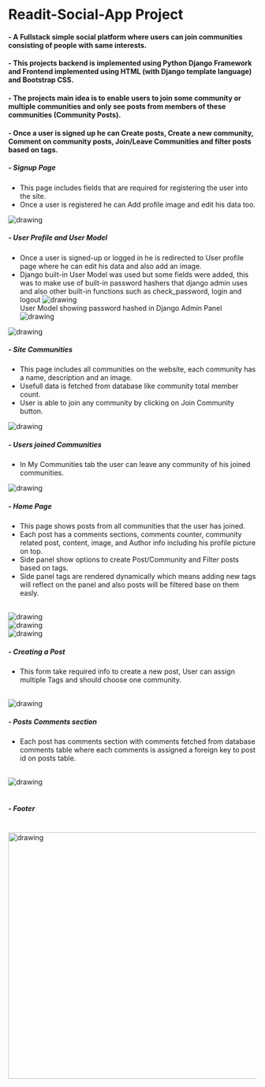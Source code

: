 # Readit-Social-App Project

#### - A Fullstack simple social platform where users can join communities consisting of people with same interests.
#### - This projects backend is implemented using Python Django Framework and Frontend implemented using HTML (with Django template language) and Bootstrap CSS.
#### - The projects main idea is to enable users to join some community or multiple communities and only see posts from members of these communities (Community Posts).
#### - Once a user is signed up he can Create posts, Create a new community, Comment on community posts, Join/Leave Communities and filter posts based on tags.

##### - Signup Page
- This page includes fields that are required for registering the user into the site.
- Once a user is registered he can Add profile image and edit his data too.
<img src="https://github.com/OmarKhaledm21/Readit-Social-App/blob/main/SS/signup.png" alt="drawing" />

##### - User Profile and User Model
- Once a user is signed-up or logged in he is redirected to User profile page where he can edit his data and also add an image.
- Django built-in User Model was used but some fields were added, this was to make use of built-in password hashers that django admin uses and also other built-in functions such as check_password, login and logout
<img src="https://github.com/OmarKhaledm21/Readit-Social-App/blob/main/SS/profile1.png" alt="drawing" /><br>
User Model showing password hashed in Django Admin Panel
<img src="https://github.com/OmarKhaledm21/Readit-Social-App/blob/main/SS/user_admin.png" alt="drawing" /><br>
<img src="https://github.com/OmarKhaledm21/Readit-Social-App/blob/main/SS/profile2.png" alt="drawing" />

##### - Site Communities
- This page includes all communities on the website, each community has a name, description and an image.
- Usefull data is fetched from database like community total member count.
- User is able to join any community by clicking on Join Community button.
<img src="https://github.com/OmarKhaledm21/Readit-Social-App/blob/main/SS/communities.png" alt="drawing" />

##### - Users joined Communities
- In My Communities tab the user can leave any community of his joined communities.
<img src="https://github.com/OmarKhaledm21/Readit-Social-App/blob/main/SS/user_communities.png" alt="drawing" />

##### - Home Page
- This page shows posts from all communities that the user has joined.
- Each post has a comments sections, comments counter, community related post, content, image, and Author info including his profile picture on top.
- Side panel show options to create Post/Community and Filter posts based on tags.
- Side panel tags are rendered dynamically which means adding new tags will reflect on the panel and also posts will be filtered base on them easly.
<br>
<img src="https://github.com/OmarKhaledm21/Readit-Social-App/blob/main/SS/home.png" alt="drawing" /><br>
<img src="https://github.com/OmarKhaledm21/Readit-Social-App/blob/main/SS/home_view.png" alt="drawing" /><br>
<img src="https://github.com/OmarKhaledm21/Readit-Social-App/blob/main/SS/tag_filters.png" alt="drawing" /><br>

##### - Creating a Post
- This form take required info to create a new post, User can assign multiple Tags and should choose one community.
<br>
<img src="https://github.com/OmarKhaledm21/Readit-Social-App/blob/main/SS/create_post.png" alt="drawing" /><br>


##### - Posts Comments section
- Each post has comments section with comments fetched from database comments table where each comments is assigned a foreign key to post id on posts table.
<br>
<img src="https://github.com/OmarKhaledm21/Readit-Social-App/blob/main/SS/post_comments.png" alt="drawing" /><br>
<br>

##### - Footer
<br>
<img src="https://github.com/OmarKhaledm21/Readit-Social-App/blob/main/SS/footer.png" alt="drawing" width="1000" height="500"/>


